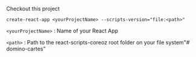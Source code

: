 Checkout this project

``create-react-app <yourProjectName> --scripts-version="file:<path>"``

``<yourProjectName>`` : Name of your React App

``<path>`` : Path to the react-scripts-coreoz root folder on your file system"# domino-cartes" 
